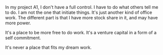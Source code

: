 In my project A1, I don't have a full control. I have to do what others tell me to do. I am not the one that initiate things. It's just another kind of office work. The different part is that I have more stock share in it, and may have more power. 

It's a place to be more free to do work. It's a venture capital in a form of a self commitment. 

It's never a place that fits my dream work.